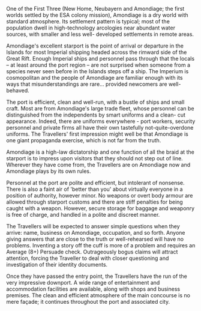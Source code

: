 One of the First Three (New Home, Neubayern and Amondiage; the first worlds settled by the ESA colony mission), Amondiage is a dry world with standard atmosphere. Its settlement pattern is typical; most of the population dwell in high-technology arcologies near abundant water sources, with smaller and less well- developed settlements in remote areas.

Amondiage's excellent starport is the point of arrival or departure in the Islands for most Imperial shipping headed across the rimward side of the Great Rift. Enough Imperial ships and personnel pass through that the locals – at least around the port region – are not surprised when someone from a species never seen before in the Islands steps off a ship. The Imperium is cosmopolitan and the people of Amondiage are familiar enough with its ways that misunderstandings are rare... provided newcomers are well-behaved.

The port is efficient, clean and well-run, with a bustle of ships and small craft. Most are from Amondiage's large trade fleet, whose personnel can be distinguished from the independents by smart uniforms and a clean- cut appearance. Indeed, there are uniforms everywhere - port workers, security personnel and private firms all have their own tastefully not-quite-overdone uniforms. The Travellers' first impression might well be that Amondiage is one giant propaganda exercise, which is not far from the truth.

Amondiage is a high-law dictatorship and one function of all the braid at the starport is to impress upon visitors that they should not step out of line. Wherever they have come from, the Travellers are on Amondiage now and Amondiage plays by its own rules.

Personnel at the port are polite and efficient, but intolerant of nonsense. There is also a faint air of
'better than you' about virtually everyone in a position of authority, however minor. No weapons or overt body armour are allowed through starport customs and there are stiff penalties for being caught with a weapon. However, secure storage for baggage and weaponry is free of charge, and handled in a polite and discreet manner.

The Travellers will be expected to answer simple questions when they arrive: name, business on Amondiage, occupation, and so forth. Anyone giving answers that are close to the truth or well-rehearsed will have no problems. Inventing a story off the cuff is more of a problem and requires an Average (8+) Persuade check. Outrageously bogus claims will attract attention, forcing the Traveller to deal with closer questioning and investigation of their identity documents.

Once they have passed the entry point, the Travellers have the run of the very impressive downport. A wide range of entertainment and accommodation facilities are available, along with shops and business premises. The clean and efficient atmosphere of the main concourse is no mere façade; it continues throughout the port and associated city.

